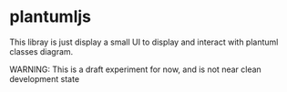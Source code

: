 # plantumljs

This libray is just display a small UI to display and interact with plantuml classes diagram.

WARNING: This is a draft experiment for now, and is not near clean development state
